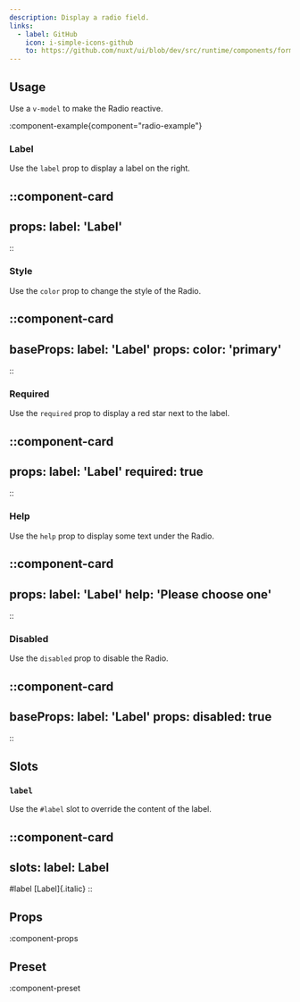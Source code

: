 ```yaml
---
description: Display a radio field.
links:
  - label: GitHub
    icon: i-simple-icons-github
    to: https://github.com/nuxt/ui/blob/dev/src/runtime/components/forms/Radio.vue
---
```


## Usage

Use a `v-model` to make the Radio reactive.

:component-example{component="radio-example"}

### Label

Use the `label` prop to display a label on the right.

::component-card
---
props:
  label: 'Label'
---
::

### Style

Use the `color` prop to change the style of the Radio.

::component-card
---
baseProps:
  label: 'Label'
props:
  color: 'primary'
---
::

### Required

Use the `required` prop to display a red star next to the label.

::component-card
---
props:
  label: 'Label'
  required: true
---
::

### Help

Use the `help` prop to display some text under the Radio.

::component-card
---
props:
  label: 'Label'
  help: 'Please choose one'
---
::

### Disabled

Use the `disabled` prop to disable the Radio.

::component-card
---
baseProps:
  label: 'Label'
props:
  disabled: true
---
::

## Slots

### `label`

Use the `#label` slot to override the content of the label.

::component-card
---
slots:
  label: <span class="italic">Label</span>
---

#label
  [Label]{.italic}
::

## Props

:component-props

## Preset

:component-preset
